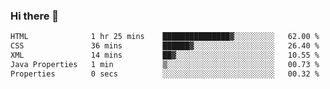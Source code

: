 ### Hi there 👋

<!--START_SECTION:waka-->

```txt
HTML              1 hr 25 mins    ███████████████▓░░░░░░░░░   62.00 %
CSS               36 mins         ██████▓░░░░░░░░░░░░░░░░░░   26.40 %
XML               14 mins         ██▓░░░░░░░░░░░░░░░░░░░░░░   10.55 %
Java Properties   1 min           ▒░░░░░░░░░░░░░░░░░░░░░░░░   00.73 %
Properties        0 secs          ░░░░░░░░░░░░░░░░░░░░░░░░░   00.32 %
```

<!--END_SECTION:waka-->


<!--
**AnkelMauCastillo/AnkelMauCastillo** is a ✨ _special_ ✨ repository because its `README.md` (this file) appears on your GitHub profile.

Here are some ideas to get you started:

- 🔭 I’m currently working on ...
- 🌱 I’m currently learning ...
- 👯 I’m looking to collaborate on ...
- 🤔 I’m looking for help with ...
- 💬 Ask me about ...
- 📫 How to reach me: ...
- 😄 Pronouns: ...
- ⚡ Fun fact: ...
-->
